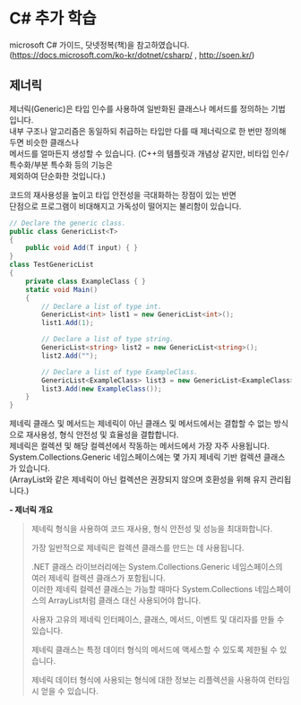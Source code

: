 # C# 추가 학습

microsoft C# 가이드, 닷넷정복(책)을 참고하였습니다.</br>
(https://docs.microsoft.com/ko-kr/dotnet/csharp/ , http://soen.kr/)

## 제너릭
제너릭(Generic)은 타입 인수를 사용하여 일반화된 클래스나 메서드를 정의하는 기법입니다.</br>
내부 구조나 알고리즘은 동일하되 취급하는 타입만 다를 때 제너릭으로 한 번만 정의해두면 비슷한 클래스나</br>
메서드를 얼마든지 생성할 수 있습니다. (C++의 템플릿과 개념상 같지만, 비타입 인수/특수화/부분 특수화 등의 기능은</br>
제외하여 단순화한 것입니다.)</br>

코드의 재사용성을 높이고 타입 안전성을 극대화하는 장점이 있는 반면</br>
단점으로 프로그램이 비대해지고 가독성이 떨어지는 불리함이 있습니다.

```csharp
// Declare the generic class.
public class GenericList<T>
{
    public void Add(T input) { }
}
class TestGenericList
{
    private class ExampleClass { }
    static void Main()
    {
        // Declare a list of type int.
        GenericList<int> list1 = new GenericList<int>();
        list1.Add(1);

        // Declare a list of type string.
        GenericList<string> list2 = new GenericList<string>();
        list2.Add("");

        // Declare a list of type ExampleClass.
        GenericList<ExampleClass> list3 = new GenericList<ExampleClass>();
        list3.Add(new ExampleClass());
    }
}
```

제네릭 클래스 및 메서드는 제네릭이 아닌 클래스 및 메서드에서는 결합할 수 없는 방식으로 재사용성, 형식 안전성 및 효율성을 결합합니다.</br>
제네릭은 컬렉션 및 해당 컬렉션에서 작동하는 메서드에서 가장 자주 사용됩니다.</br>
System.Collections.Generic 네임스페이스에는 몇 가지 제네릭 기반 컬렉션 클래스가 있습니다.</br>
(ArrayList와 같은 제네릭이 아닌 컬렉션은 권장되지 않으며 호환성을 위해 유지 관리됩니다.)

__- 제너릭 개요__

> 제네릭 형식을 사용하여 코드 재사용, 형식 안전성 및 성능을 최대화합니다.</br>
> 
> 가장 일반적으로 제네릭은 컬렉션 클래스를 만드는 데 사용됩니다.</br>
> 
> .NET 클래스 라이브러리에는 System.Collections.Generic 네임스페이스의 여러 제네릭 컬렉션 클래스가 포함됩니다.</br>
> 이러한 제네릭 컬렉션 클래스는 가능할 때마다 System.Collections 네임스페이스의 ArrayList처럼 클래스 대신 사용되어야 합니다.</br>
> 
> 사용자 고유의 제네릭 인터페이스, 클래스, 메서드, 이벤트 및 대리자를 만들 수 있습니다.</br>
> 
> 제네릭 클래스는 특정 데이터 형식의 메서드에 액세스할 수 있도록 제한될 수 있습니다.</br>
> 
> 제네릭 데이터 형식에 사용되는 형식에 대한 정보는 리플렉션을 사용하여 런타임 시 얻을 수 있습니다.</br>
> 
